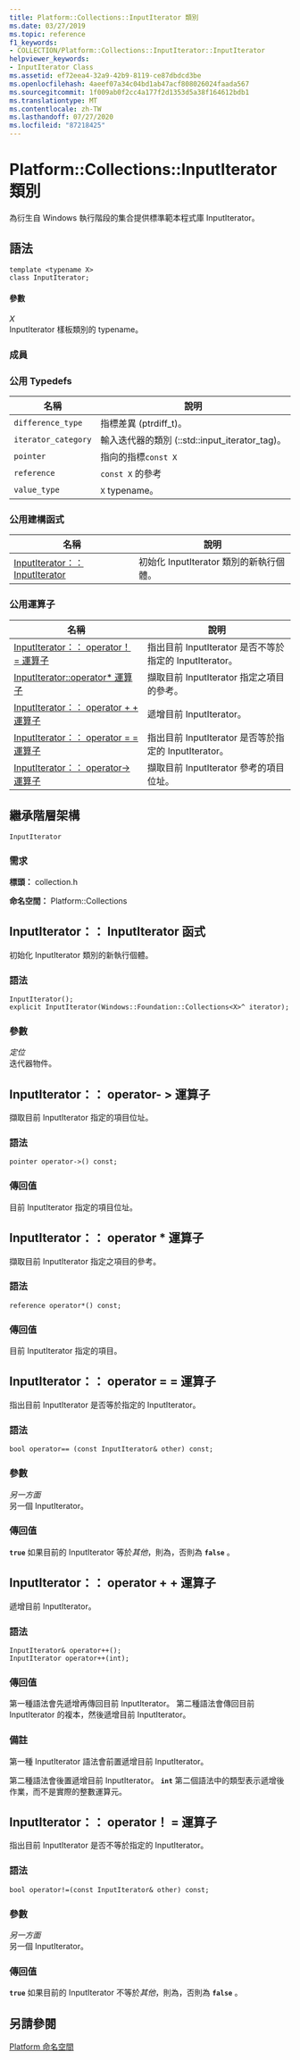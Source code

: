 ```yaml
---
title: Platform::Collections::InputIterator 類別
ms.date: 03/27/2019
ms.topic: reference
f1_keywords:
- COLLECTION/Platform::Collections::InputIterator::InputIterator
helpviewer_keywords:
- InputIterator Class
ms.assetid: ef72eea4-32a9-42b9-8119-ce87dbdcd3be
ms.openlocfilehash: 4aeef07a34c04bd1ab47acf808026024faada567
ms.sourcegitcommit: 1f009ab0f2cc4a177f2d1353d5a38f164612bdb1
ms.translationtype: MT
ms.contentlocale: zh-TW
ms.lasthandoff: 07/27/2020
ms.locfileid: "87218425"
---
```

# <a name="platformcollectionsinputiterator-class"></a>Platform::Collections::InputIterator 類別

為衍生自 Windows 執行階段的集合提供標準範本程式庫 InputIterator。

## <a name="syntax"></a>語法

```
template <typename X>
class InputIterator;
```

#### <a name="parameters"></a>參數

*X*<br/>
InputIterator 樣板類別的 typename。

### <a name="members"></a>成員

### <a name="public-typedefs"></a>公用 Typedefs

|名稱|說明|
|----------|-----------------|
|`difference_type`|指標差異 (ptrdiff_t)。|
|`iterator_category`|輸入迭代器的類別 (::std::input_iterator_tag)。|
|`pointer`|指向的指標`const X`|
|`reference`|`const X` 的參考|
|`value_type`|`X` typename。|

### <a name="public-constructors"></a>公用建構函式

|名稱|說明|
|----------|-----------------|
|[InputIterator：： InputIterator](#ctor)|初始化 InputIterator 類別的新執行個體。|

### <a name="public-operators"></a>公用運算子

|名稱|說明|
|----------|-----------------|
|[InputIterator：： operator！ = 運算子](#operator-inequality)|指出目前 InputIterator 是否不等於指定的 InputIterator。|
|[InputIterator::operator* 運算子](#operator-dereference)|擷取目前 InputIterator 指定之項目的參考。|
|[InputIterator：： operator + + 運算子](#operator-increment)|遞增目前 InputIterator。|
|[InputIterator：： operator = = 運算子](#operator-equality)|指出目前 InputIterator 是否等於指定的 InputIterator。|
|[InputIterator：： operator-> 運算子](#operator-arrow)|擷取目前 InputIterator 參考的項目位址。|

## <a name="inheritance-hierarchy"></a>繼承階層架構

`InputIterator`

### <a name="requirements"></a>需求

**標頭：** collection.h

**命名空間：** Platform::Collections

## <a name="inputiteratorinputiterator-constructor"></a><a name="ctor"></a>InputIterator：： InputIterator 函式

初始化 InputIterator 類別的新執行個體。

### <a name="syntax"></a>語法

```
InputIterator();
explicit InputIterator(Windows::Foundation::Collections<X>^ iterator);
```

### <a name="parameters"></a>參數

*定位*<br/>
迭代器物件。

## <a name="inputiteratoroperator-gt-operator"></a><a name="operator-arrow"></a>InputIterator：： operator- &gt; 運算子

擷取目前 InputIterator 指定的項目位址。

### <a name="syntax"></a>語法

```
pointer operator->() const;
```

### <a name="return-value"></a>傳回值

目前 InputIterator 指定的項目位址。

## <a name="inputiteratoroperator-operator"></a><a name="operator-dereference"></a>InputIterator：： operator \* 運算子

擷取目前 InputIterator 指定之項目的參考。

### <a name="syntax"></a>語法

```
reference operator*() const;
```

### <a name="return-value"></a>傳回值

目前 InputIterator 指定的項目。

## <a name="inputiteratoroperator-operator"></a><a name="operator-equality"></a>InputIterator：： operator = = 運算子

指出目前 InputIterator 是否等於指定的 InputIterator。

### <a name="syntax"></a>語法

```
bool operator== (const InputIterator& other) const;
```

### <a name="parameters"></a>參數

*另一方面*<br/>
另一個 InputIterator。

### <a name="return-value"></a>傳回值

**`true`** 如果目前的 InputIterator 等於*其他*，則為，否則為 **`false`** 。

## <a name="inputiteratoroperator-operator"></a><a name="operator-increment"></a>InputIterator：： operator + + 運算子

遞增目前 InputIterator。

### <a name="syntax"></a>語法

```
InputIterator& operator++();
InputIterator operator++(int);
```

### <a name="return-value"></a>傳回值

第一種語法會先遞增再傳回目前 InputIterator。 第二種語法會傳回目前 InputIterator 的複本，然後遞增目前 InputIterator。

### <a name="remarks"></a>備註

第一種 InputIterator 語法會前置遞增目前 InputIterator。

第二種語法會後置遞增目前 InputIterator。 **`int`** 第二個語法中的類型表示遞增後作業，而不是實際的整數運算元。

## <a name="inputiteratoroperator-operator"></a><a name="operator-inequality"></a>InputIterator：： operator！ = 運算子

指出目前 InputIterator 是否不等於指定的 InputIterator。

### <a name="syntax"></a>語法

```
bool operator!=(const InputIterator& other) const;
```

### <a name="parameters"></a>參數

*另一方面*<br/>
另一個 InputIterator。

### <a name="return-value"></a>傳回值

**`true`** 如果目前的 InputIterator 不等於*其他*，則為，否則為 **`false`** 。

## <a name="see-also"></a>另請參閱

[Platform 命名空間](platform-namespace-c-cx.md)
